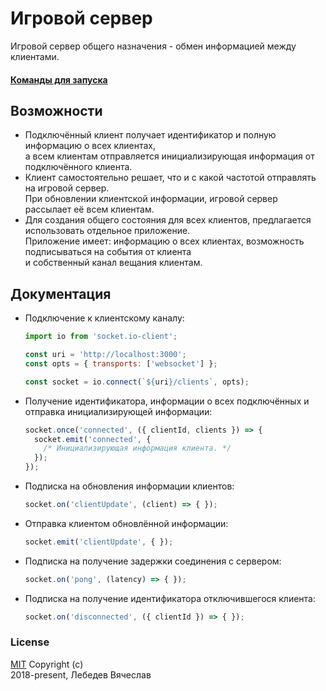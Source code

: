 # Игровой сервер
Игровой сервер общего назначения - обмен информацией между клиентами.

#### [Команды для запуска](COMMANDS.md)

## Возможности
* Подключённый клиент получает идентификатор и полную информацию о всех клиентах,  
  а всем клиентам отправляется инициализирующая информация от подключённого клиента.
* Клиент самостоятельно решает, что и с какой частотой отправлять на игровой сервер.  
  При обновлении клиентской информации, игровой сервер рассылает её всем клиентам.
* Для создания общего состояния для всех клиентов, предлагается использовать отдельное приложение.  
  Приложение имеет: информацию о всех клиентах, возможность подписываться на события от клиента  
  и собственный канал вещания клиентам.

## Документация
* Подключение к клиентскому каналу:
  ```js
  import io from 'socket.io-client';

  const uri = 'http://localhost:3000';
  const opts = { transports: ['websocket'] };

  const socket = io.connect(`${uri}/clients`, opts);
  ```

* Получение идентификатора, информации о всех подключённых и отправка инициализирующей информации:
  ```js
  socket.once('connected', ({ clientId, clients }) => {
    socket.emit('connected', {
      /* Инициализирующая информация клиента. */
    });
  });
  ```

* Подписка на обновления информации клиентов:
  ```js
  socket.on('clientUpdate', (client) => { });
  ```

* Отправка клиентом обновлённой информации:
  ```js
  socket.emit('clientUpdate', { });
  ```

* Подписка на получение задержки соединения с сервером:
  ```js
  socket.on('pong', (latency) => { });
  ```

* Подписка на получение идентификатора отключившегося клиента:
  ```js
  socket.on('disconnected', ({ clientId }) => { });
  ```

### License
[MIT](LICENSE) Copyright (c)  
2018-present, Лебедев Вячеслав
